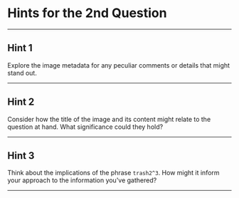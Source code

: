 # Hints for the 2nd Question

---

## Hint 1
Explore the image metadata for any peculiar comments or details that might stand out.

---

## Hint 2
Consider how the title of the image and its content might relate to the question at hand. What significance could they hold?

---

## Hint 3
Think about the implications of the phrase `trash2^3`. How might it inform your approach to the information you've gathered?

---
